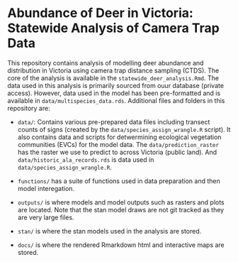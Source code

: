 
# Abundance of Deer in Victoria: Statewide Analysis of Camera Trap Data  

This repository contains analysis of modelling deer abundance and distribution in Victoria using camera trap distance sampling (CTDS). The core of the analysis is available in the `statewide_deer_analysis.Rmd`. The data used in this analysis is primarily sourced from ouur database (private access). However, data used in the model has been pre-formatted and is available in `data/multispecies_data.rds`. Additional files and folders in this repository are:  

+ `data/`: Contains various pre-prepared data files including transect counts of signs (created by the `data/species_assign_wrangle.R` script). It also contains data and scripts for detwermining ecological vegetation communities (EVCs) for the model data. The `data/prediction_raster` has the raster we use to predict to across Victoria (public land). And `data/historic_ala_records.rds` is data used in `data/species_assign_wrangle.R`.      

+  `functions/` has a suite of functions used in data preparation and then model interegation.  

+  `outputs/` is where models and model outputs such as rasters and plots are located. Note that the stan model draws are not git tracked as they are very large files.  

+  `stan/` is where the stan models used in the analysis are stored.  

+  `docs/` is where the rendered Rmarkdown html and interactive maps are stored. 

